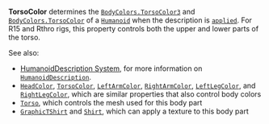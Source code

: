 **TorsoColor** determines the [`BodyColors.TorsoColor3`](https://create.roblox.com/docs/reference/engine/classes/BodyColors#TorsoColor3) and
[`BodyColors.TorsoColor`](https://create.roblox.com/docs/reference/engine/classes/BodyColors#TorsoColor) of a [`Humanoid`](https://create.roblox.com/docs/reference/engine/classes/Humanoid) when the description
is [`applied`](https://create.roblox.com/docs/reference/engine/classes/Humanoid#ApplyDescription). For R15 and Rthro rigs,
this property controls both the upper and lower parts of the torso.

See also:

- [HumanoidDescription System](https://create.roblox.com/docs/characters/appearance#humanoiddescription),
for more information on [`HumanoidDescription`](https://create.roblox.com/docs/reference/engine/classes/HumanoidDescription).
- [`HeadColor`](https://create.roblox.com/docs/reference/engine/classes/HumanoidDescription#HeadColor),
[`TorsoColor`](https://create.roblox.com/docs/reference/engine/classes/HumanoidDescription#TorsoColor),
[`LeftArmColor`](https://create.roblox.com/docs/reference/engine/classes/HumanoidDescription#LeftArmColor),
[`RightArmColor`](https://create.roblox.com/docs/reference/engine/classes/HumanoidDescription#RightArmColor),
[`LeftLegColor`](https://create.roblox.com/docs/reference/engine/classes/HumanoidDescription#LeftLegColor), and
[`RightLegColor`](https://create.roblox.com/docs/reference/engine/classes/HumanoidDescription#RightLegColor), which are
similar properties that also control body colors
- [`Torso`](https://create.roblox.com/docs/reference/engine/classes/HumanoidDescription#Torso), which controls the mesh used
for this body part
- [`GraphicTShirt`](https://create.roblox.com/docs/reference/engine/classes/HumanoidDescription#GraphicTShirt) and
[`Shirt`](https://create.roblox.com/docs/reference/engine/classes/HumanoidDescription#Shirt), which can apply a texture to
this body part